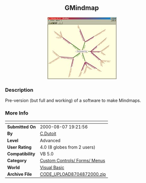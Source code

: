 ﻿<div align="center">

## GMindmap

<img src="PIC2000871415498125.jpg">
</div>

### Description

Pre-version (but full and working) of a software to make Mindmaps.
 
### More Info
 


<span>             |<span>
---                |---
**Submitted On**   |2000-08-07 19:21:56
**By**             |[C\.Dutoit](https://github.com/Planet-Source-Code/PSCIndex/blob/master/ByAuthor/c-dutoit.md)
**Level**          |Advanced
**User Rating**    |4.0 (8 globes from 2 users)
**Compatibility**  |VB 5\.0
**Category**       |[Custom Controls/ Forms/  Menus](https://github.com/Planet-Source-Code/PSCIndex/blob/master/ByCategory/custom-controls-forms-menus__1-4.md)
**World**          |[Visual Basic](https://github.com/Planet-Source-Code/PSCIndex/blob/master/ByWorld/visual-basic.md)
**Archive File**   |[CODE\_UPLOAD8704872000\.zip](https://github.com/Planet-Source-Code/c-dutoit-gmindmap__1-10480/archive/master.zip)








